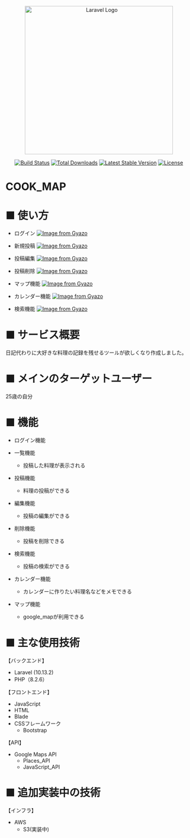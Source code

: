 <p align="center"><a href="https://laravel.com" target="_blank"><img src="https://raw.githubusercontent.com/laravel/art/master/logo-lockup/5%20SVG/2%20CMYK/1%20Full%20Color/laravel-logolockup-cmyk-red.svg" width="400" alt="Laravel Logo"></a></p>

<p align="center">
<a href="https://github.com/laravel/framework/actions"><img src="https://github.com/laravel/framework/workflows/tests/badge.svg" alt="Build Status"></a>
<a href="https://packagist.org/packages/laravel/framework"><img src="https://img.shields.io/packagist/dt/laravel/framework" alt="Total Downloads"></a>
<a href="https://packagist.org/packages/laravel/framework"><img src="https://img.shields.io/packagist/v/laravel/framework" alt="Latest Stable Version"></a>
<a href="https://packagist.org/packages/laravel/framework"><img src="https://img.shields.io/packagist/l/laravel/framework" alt="License"></a>
</p>

# COOK_MAP

# ■ 使い方
  - ログイン
  [![Image from Gyazo](https://i.gyazo.com/d27728b222595103225ec09b76b7ebeb.gif)](https://gyazo.com/d27728b222595103225ec09b76b7ebeb)

  - 新規投稿
  [![Image from Gyazo](https://i.gyazo.com/51445a56da881aa6e3235488f72364be.gif)](https://gyazo.com/51445a56da881aa6e3235488f72364be)

  - 投稿編集
  [![Image from Gyazo](https://i.gyazo.com/7c27fb33c587b588c5732b86ea2cd5db.gif)](https://gyazo.com/7c27fb33c587b588c5732b86ea2cd5db)

  - 投稿削除
  [![Image from Gyazo](https://i.gyazo.com/0c5f90695153b401b326f0eeeda95b94.gif)](https://gyazo.com/0c5f90695153b401b326f0eeeda95b94)

  - マップ機能
  [![Image from Gyazo](https://i.gyazo.com/7de4aac3e5c2410066c9f7057de4d360.gif)](https://gyazo.com/7de4aac3e5c2410066c9f7057de4d360)

  - カレンダー機能
  [![Image from Gyazo](https://i.gyazo.com/f86074725e9b014646423ca886cedb4f.gif)](https://gyazo.com/f86074725e9b014646423ca886cedb4f)

  - 検索機能
  [![Image from Gyazo](https://i.gyazo.com/45c95c4c87f7a6ecb4d87f031b87a01e.gif)](https://gyazo.com/45c95c4c87f7a6ecb4d87f031b87a01e)

# ■ サービス概要
  日記代わりに大好きな料理の記録を残せるツールが欲しくなり作成しました。

# ■ メインのターゲットユーザー 
  25歳の自分

# ■ 機能
  - ログイン機能

  - 一覧機能
    - 投稿した料理が表示される

  - 投稿機能
    - 料理の投稿ができる

  - 編集機能
    - 投稿の編集ができる

  - 削除機能
    - 投稿を削除できる

  - 検索機能
    - 投稿の検索ができる

  - カレンダー機能
    - カレンダーに作りたい料理名などをメモできる

  - マップ機能
    - google_mapが利用できる

# ■ 主な使用技術
  【バックエンド】
   - Laravel (10.13.2)
   - PHP（8.2.6）

  【フロントエンド】
   - JavaScript
   - HTML
   - Blade
   - CSSフレームワーク
     - Bootstrap

  【API】
   - Google Maps API
     - Places_API
     - JavaScript_API
  
# ■ 追加実装中の技術
  【インフラ】
  - AWS 
    - S3(実装中)
